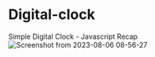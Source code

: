 # Digital-clock
Simple Digital Clock - Javascript Recap
![Screenshot from 2023-08-06 08-56-27](https://github.com/Fijula/Digital-clock/assets/92645952/d9d7945a-15f3-4a6d-a532-42207b63aa98)
